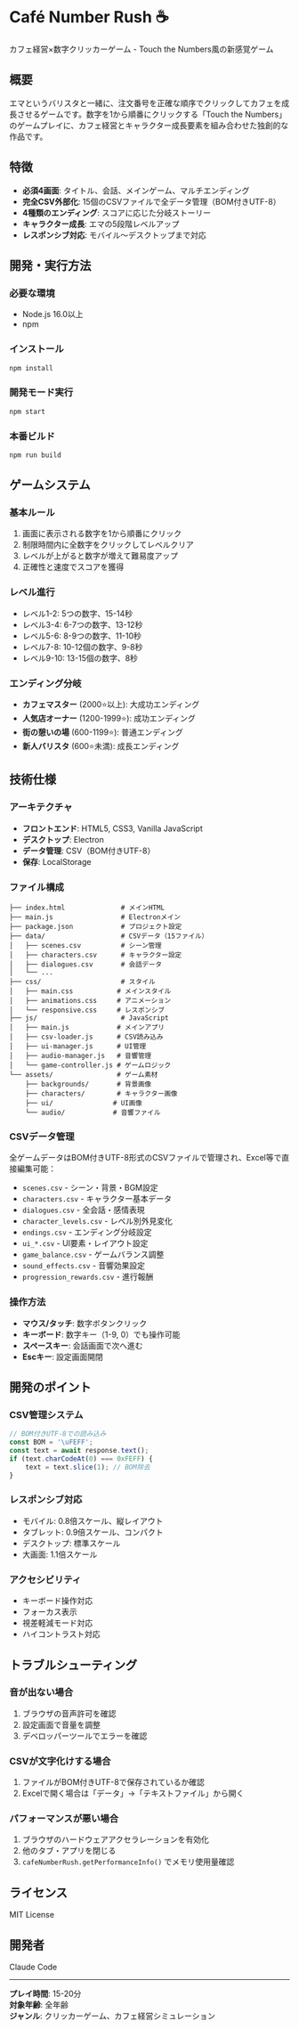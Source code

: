 # Café Number Rush ☕

カフェ経営×数字クリッカーゲーム - Touch the Numbers風の新感覚ゲーム

## 概要

エマというバリスタと一緒に、注文番号を正確な順序でクリックしてカフェを成長させるゲームです。数字を1から順番にクリックする「Touch the Numbers」のゲームプレイに、カフェ経営とキャラクター成長要素を組み合わせた独創的な作品です。

## 特徴

- **必須4画面**: タイトル、会話、メインゲーム、マルチエンディング
- **完全CSV外部化**: 15個のCSVファイルで全データ管理（BOM付きUTF-8）
- **4種類のエンディング**: スコアに応じた分岐ストーリー
- **キャラクター成長**: エマの5段階レベルアップ
- **レスポンシブ対応**: モバイル〜デスクトップまで対応

## 開発・実行方法

### 必要な環境

- Node.js 16.0以上
- npm

### インストール

```bash
npm install
```

### 開発モード実行

```bash
npm start
```

### 本番ビルド

```bash
npm run build
```

## ゲームシステム

### 基本ルール

1. 画面に表示される数字を1から順番にクリック
2. 制限時間内に全数字をクリックしてレベルクリア
3. レベルが上がると数字が増えて難易度アップ
4. 正確性と速度でスコアを獲得

### レベル進行

- レベル1-2: 5つの数字、15-14秒
- レベル3-4: 6-7つの数字、13-12秒
- レベル5-6: 8-9つの数字、11-10秒
- レベル7-8: 10-12個の数字、9-8秒
- レベル9-10: 13-15個の数字、8秒

### エンディング分岐

- **カフェマスター** (2000⭐以上): 大成功エンディング
- **人気店オーナー** (1200-1999⭐): 成功エンディング
- **街の憩いの場** (600-1199⭐): 普通エンディング
- **新人バリスタ** (600⭐未満): 成長エンディング

## 技術仕様

### アーキテクチャ

- **フロントエンド**: HTML5, CSS3, Vanilla JavaScript
- **デスクトップ**: Electron
- **データ管理**: CSV（BOM付きUTF-8）
- **保存**: LocalStorage

### ファイル構成

```
├── index.html              # メインHTML
├── main.js                 # Electronメイン
├── package.json            # プロジェクト設定
├── data/                   # CSVデータ（15ファイル）
│   ├── scenes.csv          # シーン管理
│   ├── characters.csv      # キャラクター設定
│   ├── dialogues.csv       # 会話データ
│   └── ...
├── css/                    # スタイル
│   ├── main.css           # メインスタイル
│   ├── animations.css     # アニメーション
│   └── responsive.css     # レスポンシブ
├── js/                     # JavaScript
│   ├── main.js            # メインアプリ
│   ├── csv-loader.js      # CSV読み込み
│   ├── ui-manager.js      # UI管理
│   ├── audio-manager.js   # 音響管理
│   └── game-controller.js # ゲームロジック
└── assets/                # ゲーム素材
    ├── backgrounds/       # 背景画像
    ├── characters/        # キャラクター画像
    ├── ui/               # UI画像
    └── audio/            # 音響ファイル
```

### CSVデータ管理

全ゲームデータはBOM付きUTF-8形式のCSVファイルで管理され、Excel等で直接編集可能：

- `scenes.csv` - シーン・背景・BGM設定
- `characters.csv` - キャラクター基本データ
- `dialogues.csv` - 全会話・感情表現
- `character_levels.csv` - レベル別外見変化
- `endings.csv` - エンディング分岐設定
- `ui_*.csv` - UI要素・レイアウト設定
- `game_balance.csv` - ゲームバランス調整
- `sound_effects.csv` - 音響効果設定
- `progression_rewards.csv` - 進行報酬

### 操作方法

- **マウス/タッチ**: 数字ボタンクリック
- **キーボード**: 数字キー（1-9, 0）でも操作可能
- **スペースキー**: 会話画面で次へ進む
- **Escキー**: 設定画面開閉

## 開発のポイント

### CSV管理システム

```javascript
// BOM付きUTF-8での読み込み
const BOM = '\uFEFF';
const text = await response.text();
if (text.charCodeAt(0) === 0xFEFF) {
    text = text.slice(1); // BOM除去
}
```

### レスポンシブ対応

- モバイル: 0.8倍スケール、縦レイアウト
- タブレット: 0.9倍スケール、コンパクト
- デスクトップ: 標準スケール
- 大画面: 1.1倍スケール

### アクセシビリティ

- キーボード操作対応
- フォーカス表示
- 視差軽減モード対応
- ハイコントラスト対応

## トラブルシューティング

### 音が出ない場合

1. ブラウザの音声許可を確認
2. 設定画面で音量を調整
3. デベロッパーツールでエラーを確認

### CSVが文字化けする場合

1. ファイルがBOM付きUTF-8で保存されているか確認
2. Excelで開く場合は「データ」→「テキストファイル」から開く

### パフォーマンスが悪い場合

1. ブラウザのハードウェアアクセラレーションを有効化
2. 他のタブ・アプリを閉じる
3. `cafeNumberRush.getPerformanceInfo()` でメモリ使用量確認

## ライセンス

MIT License

## 開発者

Claude Code

---

**プレイ時間**: 15-20分  
**対象年齢**: 全年齢  
**ジャンル**: クリッカーゲーム、カフェ経営シミュレーション
